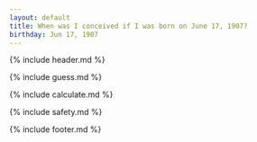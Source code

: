 ```yaml
---
layout: default
title: When was I conceived if I was born on June 17, 1907?
birthday: Jun 17, 1907
---
```


{% include header.md %}

{% include guess.md %}

{% include calculate.md %}

{% include safety.md %}

{% include footer.md %}



